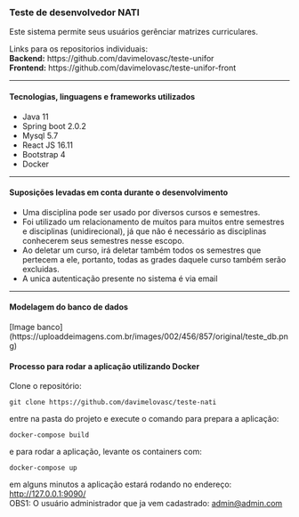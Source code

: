 <h3>Teste de desenvolvedor NATI</h3>
<p>Este sistema permite seus usuários gerênciar matrizes curriculares.</p>
Links para os repositorios individuais: <br/>
<b>Backend:</b> https://github.com/davimelovasc/teste-unifor <br/>
<b>Frontend:</b> https://github.com/davimelovasc/teste-unifor-front <br/>

<hr/>

<h4>Tecnologias, linguagens e frameworks utilizados </h4>
<ul>
    <li>Java 11</li>
    <li>Spring boot 2.0.2</li>
    <li>Mysql 5.7</li>
    <li>React JS 16.11</li>
    <li>Bootstrap 4</li>
    <li>Docker</li>
</ul>
<hr/>

<h4>Suposições levadas em conta durante o desenvolvimento</h4>
<ul>
    <li>Uma disciplina pode ser usado por diversos cursos e semestres.</li>
    <li>Foi utilizado um relacionamento de muitos para muitos entre semestres e disciplinas (unidirecional), já que não é necessário as disciplinas conhecerem seus semestres nesse escopo.</li>
    <li>Ao deletar um curso, irá deletar também todos os semestres que pertecem a ele, portanto,
    todas as grades daquele curso também serão excluidas.</li>
    <li>A unica autenticação presente no sistema é via email</li>
</ul>
<hr/>

<h4>Modelagem do banco de dados</h4>
[Image banco](https://uploaddeimagens.com.br/images/002/456/857/original/teste_db.png)

<h4>Processo para rodar a aplicação utilizando Docker</h4>

Clone o repositório:
```
git clone https://github.com/davimelovasc/teste-nati
```
entre na pasta do projeto e execute o comando para prepara a aplicação:
```
docker-compose build
```
e para rodar a aplicação, levante os containers com:
```
docker-compose up
```
em alguns minutos a aplicação estará rodando no endereço: http://127.0.0.1:9090/
<br/>
OBS1: O usuário administrador que ja vem cadastrado: admin@admin.com
<br/>

